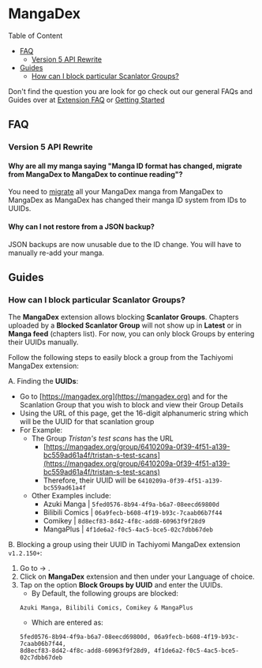 # MangaDex

Table of Content
- [FAQ](#FAQ)
  - [Version 5 API Rewrite](#version-5-api-rewrite)
- [Guides](#Guides)
  - [How can I block particular Scanlator Groups?](#how-can-i-block-particular-scanlator-groups)
    
Don't find the question you are look for go check out our general FAQs and Guides over at [Extension FAQ](https://tachiyomi.org/help/faq/#extensions) or [Getting Started](https://tachiyomi.org/help/guides/getting-started/#installation)

## FAQ

### Version 5 API Rewrite

#### Why are all my manga saying "Manga ID format has changed, migrate from MangaDex to MangaDex to continue reading"?
You need to [migrate](https://tachiyomi.org/help/guides/source-migration/) all your MangaDex manga from MangaDex to MangaDex as MangaDex has changed their manga ID system from IDs to UUIDs.

#### Why can I not restore from a JSON backup?
JSON backups are now unusable due to the ID change. You will have to manually re-add your manga.

## Guides

### How can I block particular Scanlator Groups?

The **MangaDex** extension allows blocking **Scanlator Groups**. Chapters uploaded by a **Blocked Scanlator Group** will not show up in **Latest** or in **Manga feed** (chapters list). For now, you can only block Groups by entering their UUIDs manually.

Follow the following steps to easily block a group from the Tachiyomi MangaDex extension:

A. Finding the **UUIDs**:
- Go to [https://mangadex.org](https://mangadex.org) and <NavigationText item="search"/> for the Scanlation Group that you wish to block and view their Group Details
- Using the URL of this page, get the 16-digit alphanumeric string which will be the UUID for that scanlation group
- For Example:
    * The Group *Tristan's test scans* has the URL
        - [https://mangadex.org/group/6410209a-0f39-4f51-a139-bc559ad61a4f/tristan-s-test-scans](https://mangadex.org/group/6410209a-0f39-4f51-a139-bc559ad61a4f/tristan-s-test-scans)
        - Therefore, their UUID will be `6410209a-0f39-4f51-a139-bc559ad61a4f`
    * Other Examples include:
        + Azuki Manga     | `5fed0576-8b94-4f9a-b6a7-08eecd69800d`
        + Bilibili Comics | `06a9fecb-b608-4f19-b93c-7caab06b7f44`
        + Comikey         | `8d8ecf83-8d42-4f8c-add8-60963f9f28d9`
        + MangaPlus       | `4f1de6a2-f0c5-4ac5-bce5-02c7dbb67deb`

B. Blocking a group using their UUID in Tachiyomi MangaDex extension `v1.2.150+`:
1. Go to <NavigationText item="browse"/> → <NavigationText item="extensions"/>.
1. Click on **MangaDex** extension and then <NavigationText item="settings"/> under your Language of choice.
1. Tap on the option **Block Groups by UUID** and enter the UUIDs.
    - By Default, the following groups are blocked:
     ```
     Azuki Manga, Bilibili Comics, Comikey & MangaPlus
     ```
    - Which are entered as:
     ```
     5fed0576-8b94-4f9a-b6a7-08eecd69800d, 06a9fecb-b608-4f19-b93c-7caab06b7f44,
     8d8ecf83-8d42-4f8c-add8-60963f9f28d9, 4f1de6a2-f0c5-4ac5-bce5-02c7dbb67deb
     ```
